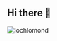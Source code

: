 ## Hi there 👋

<!--
**PimeTandas/PimeTandas** is a ✨ _special_ ✨ repository because its `README.md` (this file) appears on your GitHub profile.

Here are some ideas to get you started:

- 🔭 I’m currently working on ...
- 🌱 I’m currently learning ...
- 👯 I’m looking to collaborate on ...
- 🤔 I’m looking for help with ...
- 💬 Ask me about ...
- 📫 How to reach me: ...
- 😄 Pronouns: ...
- ⚡ Fun fact: ...
-->
![lochlomond](https://github.com/user-attachments/assets/203f43c1-9b3a-43de-a3eb-4768bbf0da08)
